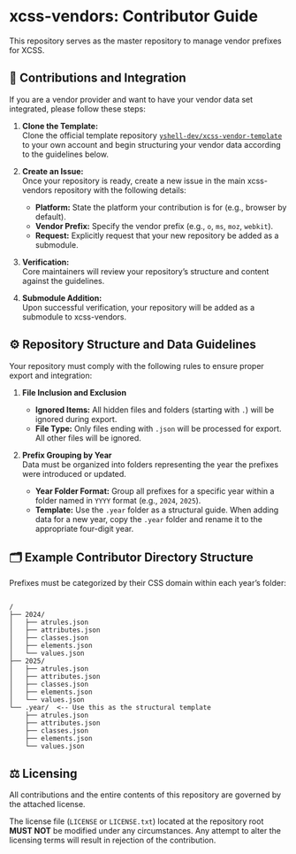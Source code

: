# xcss-vendors: Contributor Guide

This repository serves as the master repository to manage vendor prefixes for XCSS.

## 🤝 Contributions and Integration

If you are a vendor provider and want to have your vendor data set integrated, please follow these steps:

1. **Clone the Template:**  
   Clone the official template repository [`yshell-dev/xcss-vendor-template`](https://github.com/yshell-dev/xcss-vendor-template) to your own account and begin structuring your vendor data according to the guidelines below.

2. **Create an Issue:**  
   Once your repository is ready, create a new issue in the main xcss-vendors repository with the following details:  
   - **Platform:** State the platform your contribution is for (e.g., browser by default).
   - **Vendor Prefix:** Specify the vendor prefix (e.g., `o`, `ms`, `moz`, `webkit`).
   - **Request:** Explicitly request that your new repository be added as a submodule.

3. **Verification:**  
   Core maintainers will review your repository’s structure and content against the guidelines.

4. **Submodule Addition:**  
   Upon successful verification, your repository will be added as a submodule to xcss-vendors.

## ⚙️ Repository Structure and Data Guidelines

Your repository must comply with the following rules to ensure proper export and integration:

1. **File Inclusion and Exclusion**  
   - **Ignored Items:** All hidden files and folders (starting with `.`) will be ignored during export.
   - **File Type:** Only files ending with `.json` will be processed for export. All other files will be ignored.

2. **Prefix Grouping by Year**  
   Data must be organized into folders representing the year the prefixes were introduced or updated.
   - **Year Folder Format:** Group all prefixes for a specific year within a folder named in `YYYY` format (e.g., `2024`, `2025`).
   - **Template:** Use the `.year` folder as a structural guide. When adding data for a new year, copy the `.year` folder and rename it to the appropriate four-digit year.

## 🗂 Example Contributor Directory Structure

Prefixes must be categorized by their CSS domain within each year’s folder:

```

/
├── 2024/
│   ├── atrules.json
│   ├── attributes.json
│   ├── classes.json
│   ├── elements.json
│   └── values.json
├── 2025/
│   ├── atrules.json
│   ├── attributes.json
│   ├── classes.json
│   ├── elements.json
│   └── values.json
└── .year/  <-- Use this as the structural template
    ├── atrules.json
    ├── attributes.json
    ├── classes.json
    ├── elements.json
    └── values.json

```

## ⚖️ Licensing

All contributions and the entire contents of this repository are governed by the attached license.

The license file (`LICENSE` or `LICENSE.txt`) located at the repository root **MUST NOT** be modified under any circumstances. Any attempt to alter the licensing terms will result in rejection of the contribution.
